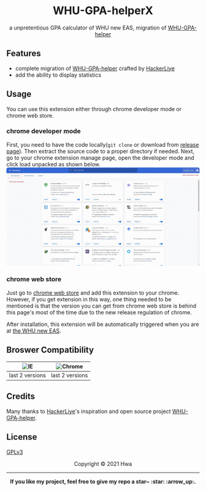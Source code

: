 <h1 align="center">WHU-GPA-helperX</h1>

<p align="center">a unpretentious GPA calculator of WHU new EAS, migration of <a href="https://github.com/HackerLiye/WHU-GPA-helper" target="_blank">WHU-GPA-helper</a></p>

## Features

- complete migration of <a href="https://github.com/HackerLiye/WHU-GPA-helper" target="_blank">WHU-GPA-helper</a> crafted by [HackerLiye](https://github.com/HackerLiye)
- add the ability to display statistics

## Usage

You can use this extension either through chrome developer mode or chrome web store.

### chrome developer mode

First, you need to have the code locally(`git clone` or download from [release page](https://github.com/whaliendev/WHU-GPA-helperX/releases)). Then extract the source code to a proper directory if needed.
Next, go to your chrome extension manage page, open the developer mode and click load unpacked as shown below.
<img src="docs/manage.gif">

### chrome web store

Just go to [chrome web store](https://chrome.google.com/webstore/detail/%E6%AD%A6%E6%B1%89%E5%A4%A7%E5%AD%A6%E6%88%90%E7%BB%A9%E5%8A%A9%E6%89%8Bx/jopdhihepdphcbmbhkhjppilomdgdiaj) and add this extension to your chrome.
However, if you get extension in this way, one thing needed to be mentioned is that the version you can get from chrome web store is behind this page's most of the time due to the new release regulation of chrome.

After installation, this extension will be automatically triggered when you are at [the WHU new EAS](https://jwgl.whu.edu.cn/xtgl/index_initMenu.html).

## Broswer Compatibility

<table align="center">
<thead>
<tr>
<th><img alt="IE" title="null" src="https://cdn.jsdelivr.net/npm/@browser-logos/edge/edge_32x32.png"></th><th><img alt="Chrome" title="null" src="https://cdn.jsdelivr.net/npm/@browser-logos/chrome/chrome_32x32.png"></th>
</tr>
</thead>
<tbody>
<tr><td>last 2 versions</td><td>last 2 versions</td>
</tr>
</tbody>
</table>

## Credits

Many thanks to [HackerLiye](https://github.com/HackerLiye)'s inspiration and open source project <a href="https://github.com/HackerLiye/WHU-GPA-helper" target="_blank">WHU-GPA-helper</a>.

## License

[GPLv3](LICENSE)

<p align="center">Copyright © 2021 Hwa</p>

---

<p align="center"><b>If you like my project, feel free to give my repo a star~ :star: :arrow_up:. </b></p>
